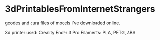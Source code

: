 # 3dPrintablesFromInternetStrangers
gcodes and cura files of models I've downloaded online. 

3d printer used: Creality Ender 3 Pro
Filaments: PLA, PETG, ABS

